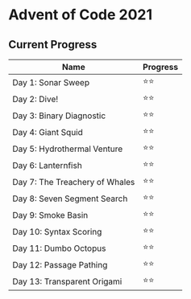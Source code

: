 # Advent of Code 2021

## Current Progress

Name| Progress
--- | ---
Day 1: Sonar Sweep | ⭐⭐
Day 2: Dive! | ⭐⭐
Day 3: Binary Diagnostic | ⭐⭐
Day 4: Giant Squid | ⭐⭐
Day 5: Hydrothermal Venture | ⭐⭐
Day 6: Lanternfish | ⭐⭐
Day 7: The Treachery of Whales| ⭐⭐
Day 8: Seven Segment Search| ⭐⭐
Day 9: Smoke Basin | ⭐⭐
Day 10: Syntax Scoring | ⭐⭐
Day 11: Dumbo Octopus | ⭐⭐
Day 12: Passage Pathing | ⭐⭐
Day 13: Transparent Origami | ⭐⭐